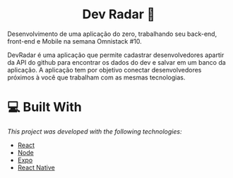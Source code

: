 # <h1 align="center">Dev Radar :satellite:</h1>
Desenvolvimento de uma aplicação do zero, trabalhando seu back-end, front-end e Mobile na semana Omnistack #10.

DevRadar é uma aplicação que permite cadastrar desenvolvedores apartir da API do github para encontrar os dados do dev e salvar em um banco da aplicação. A aplicação tem por objetivo conectar desenvolvedores próximos à você que trabalham com as mesmas tecnologias.

# :computer: Built With
_This project was developed with the following technologies:_

* [React](https://reactjs.org/)
* [Node](https://nodejs.org/en/)
* [Expo](https://expo.io/)
* [React Native](https://reactnative.dev/)

